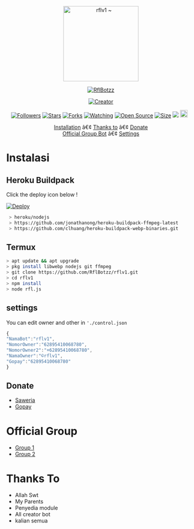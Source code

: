 <p align="center">
<img src="https://github.com/RflBotzz/rflv1/blob/v1/settings/rflv1.jpg" alt="rflv1 ~" width="200"/>

<p align="center">
    <a href="https://RflBotzz.github.io">
        <img
            src="https://readme-typing-svg.herokuapp.com?size=15&width=280&lines=Thank+for+using+rflv1+bot+ðŸ¤—"
            alt="RflBotzz"
        />
    </a>
</p>

</p>
<p align="center">
<a href="https://RflBotzz.github.io"><img title="Creator" src="https://img.shields.io/badge/Creator-RflBotzz-red.svg?style=for-the-badge&logo=github"></a>
</p>
<p align="center">
<a href="https://github.com/RflBotzz/followers"><img title="Followers" src="https://img.shields.io/github/followers/RflBotzz?color=red&style=flat-square"></a>
<a href="https://github.com/RflBotzz/rflv1/stargazers/"><img title="Stars" src="https://img.shields.io/github/stars/RflBotzz/rflv1?color=blue&style=flat-square"></a>
<a href="https://github.com/RflBotzz/rflv1/network/members"><img title="Forks" src="https://img.shields.io/github/forks/RflBotzz/rflv1?color=red&style=flat-square"></a>
<a href="https://github.com/RflBotzz/rflv1/watchers"><img title="Watching" src="https://img.shields.io/github/watchers/RflBotzz/rflv1?label=Watchers&color=blue&style=flat-square"></a>
<a href="https://github.com/RflBotzz/rflv1"><img title="Open Source" src="https://badges.frapsoft.com/os/v2/open-source.svg?v=103"></a>
<a href="https://github.com/RflBotzz/rflv1/"><img title="Size" src="https://img.shields.io/github/repo-size/RflBotzz/rflv1?style=flat-square&color=green"></a>
<a href="https://hits.seeyoufarm.com"><img src="https://hits.seeyoufarm.com/api/count/incr/badge.svg?url=https%3A%2F%2Fgithub.com%2FRflBotzz%2Frflv1&count_bg=%2379C83D&title_bg=%23555555&icon=probot.svg&icon_color=%2300FF6D&title=hits&edge_flat=false"/></a>
<a href="https://github.com/RflBotzz/rflv1/graphs/commit-activity"><img height="20" src="https://img.shields.io/badge/Maintained%3F-yes-green.svg"></a>&nbsp;&nbsp;
</p>

<p align="center">
  <a href="https://github.com/RflBotzz/rflv1#instalasi">Installation</a> â€¢
  <a href="https://github.com/RflBotzz/rflv1#thanks-to">Thanks to</a> â€¢
  <a href="https://github.com/RflBotzz/rflv1#donate">Donate</a></br>
  <a href="https://github.com/RflBotzz/rflv1#Official-Group"> Official Group Bot</a> â€¢
  <a href="https://github.com/RflBotzz/rflv1#settings">Settings</a>

</p>
</div>


# Instalasi
## Heroku Buildpack

Click the deploy icon below !

[![Deploy](https://www.herokucdn.com/deploy/button.svg)](https://heroku.com/deploy?template=https://github.com/RflBotzz/rflv1)

```bash
 > heroku/nodejs
 > https://github.com/jonathanong/heroku-buildpack-ffmpeg-latest
 > https://github.com/clhuang/heroku-buildpack-webp-binaries.git
```

## Termux
```bash
> apt update && apt upgrade
> pkg install libwebp nodejs git ffmpeg
> git clone https://github.com/RflBotzz/rflv1.git
> cd rflv1
> npm install
> node rfl.js
```

## settings
You can edit owner and other in `'./control.json`

```ts
{
"NamaBot":"rflv1", 
"NomorOwner":"62895410068780", 
"NomorOwner2":"+62895410068780", 
"NamaOwner":"©rflv1", 
"Gopay":"62895410068780"
}
```
## Donate
- [Saweria](https://saweria.co/RflBotzzrflv1z)
- [Gopay](https://a.top4top.io/p_2261p26760.jpg)

# Official Group
- [Group 1](https://chat.whatsapp.com/DYMuIP4jtwgE2hNL8bw7W8)
- [Group 2](https://chat.whatsapp.com/DYMuIP4jtwgE2hNL8bw7W8)

# Thanks To
- Allah Swt
- My Parents
- Penyedia module
- All creator bot
- kalian semua


